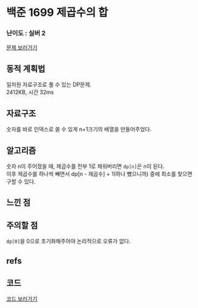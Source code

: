 # 백준 1699 제곱수의 합
 
### 난이도 : 실버 2
[문제 보러가기](https://www.acmicpc.net/problem/2178)
  
## 동적 계획법
일차원 자료구조로 풀 수 있는 DP문제.  
2412KB, 시간 32ms
  
  
## 자료구조
숫자를 바로 인덱스로 쓸 수 있게 n+1크기의 배열을 만들어주었다.  

## 알고리즘
숫자 n이 주어졌을 때, 제곱수를 전부 1로 채워버리면 ```dp[n]```은 n이 된다.  
이후 제곱수를 하나씩 빼면서 dp[n - 제곱수] + 1(하나 뺐으니까) 중에 최소를 찾으면 구할 수 있다.

## 느낀 점

## 주의할 점
```dp[0]```을 0으로 초기화해주어야 논리적으로 오류가 없다.  

## refs

## 코드
[코드 보러가기](./boj1699.cpp)
